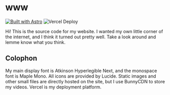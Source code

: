 # www

[![Built with Astro](https://astro.badg.es/v2/built-with-astro/tiny.svg)](https://astro.build) ![Vercel Deploy](https://therealsujitk-vercel-badge.vercel.app/?app=personal-website-aczw&label=Vercel)

Hi! This is the source code for my website. I wanted my own little corner of the internet, and I think it turned out pretty well. Take a look around and lemme know what you think.

## Colophon

My main display font is Atkinson Hyperlegible Next, and the monospace font is Maple Mono. All icons are provided by Lucide. Static images and other small files are directly hosted on the site, but I use BunnyCDN to store my videos. Vercel is my deployment platform.
